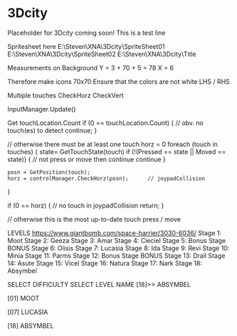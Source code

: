 # 3Dcity
Placeholder for 3Dcity coming soon!
This is a test line

Spritesheet here
E:\Steven\XNA\3Dcity\SpriteSheet01
E:\Steven\XNA\3Dcity\SpriteSheet02
E:\Steven\XNA\3Dcity\Title

Measurements on Background
Y = 3 + 70 + 5 = 78
X = 6

Therefore make icons 70x70
Ensure that the colors are not white LHS / RHS


Multiple touches
CheckHorz
CheckVert

InputManager.Update()

Get touchLocation.Count
if (0 == touchLocation.Count)
{
	// obv. no touch(es) to detect
	continue;
}

// otherwise there must be at least one touch
horz = 0
foreach (touch in touches)
{
	state= GetTouchState(touch)
	if (!(Pressed == state || Moved == state))
	{
		// not press or move then continue
		continue
	}
	
	posn = GetPosition(touch);
	horz = controlManager.CheckHorz(posn);		// joypadCollision
}

if (0 == horz)
{
	// no touch in joypadCollision
	return;
}

// otherwise this is the most up-to-date touch press / move


LEVELS
https://www.giantbomb.com/space-harrier/3030-6036/
Stage 1: Moot
Stage 2: Geeza
Stage 3: Amar
Stage 4: Cieciel
Stage 5: Bonus Stage	BONUS
Stage 6: Olisis
Stage 7: Lucasia
Stage 8: Ida
Stage 9: Revi
Stage 10: Minia
Stage 11: Parms
Stage 12: Bonus Stage	BONUS
Stage 13: Drail
Stage 14: Asute
Stage 15: Vicel
Stage 16: Natura
Stage 17: Nark
Stage 18: Absymbel


SELECT DIFFICULTY
SELECT LEVEL NAME
[18]>> ABSYMBEL

[01]
MOOT

[07]
LUCASIA

[18]
ABSYMBEL